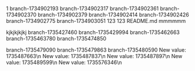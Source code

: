 1
branch-1734902193
branch-1734902317
branch-1734902361
branch-1734902370
branch-1734902379
branch-1734902414
branch-1734902426
branch-1734902775
branch-1734903051
123
123
README.md
mmmmmm

kjkjkjkjkj
branch-1735427460
branch-1735429994
branch-1735462663
branch-1735463780
branch-1735474850

branch-1735479090
branch-1735479863
branch-1735480590
New value: 1735487663\n
New value: 1735487837\n
New value: 1735487897\n
New value: 1735489599\n
New value: 1735576346\n
